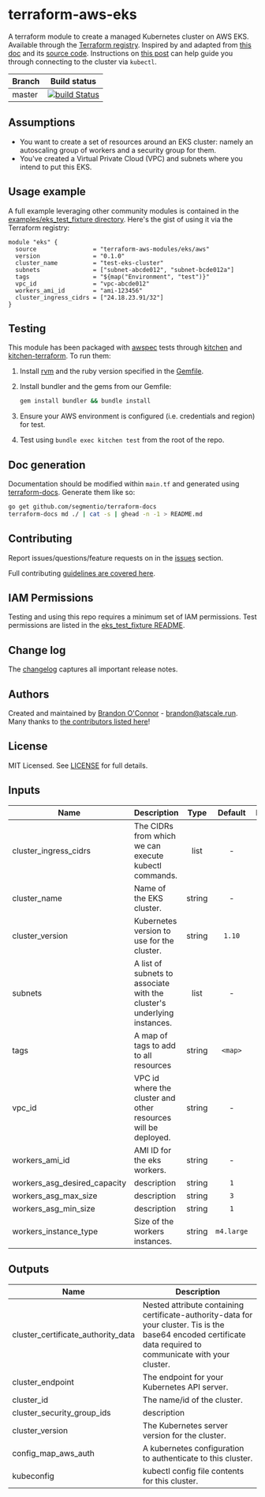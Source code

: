 # terraform-aws-eks

A terraform module to create a managed Kubernetes cluster on AWS EKS. Available
through the [Terraform registry](https://registry.terraform.io/modules/terraform-aws-modules/eks/aws).
Inspired by and adapted from [this doc](https://www.terraform.io/docs/providers/aws/guides/eks-getting-started.html)
and its [source code](https://github.com/terraform-providers/terraform-provider-aws/tree/master/examples/eks-getting-started).
Instructions on [this post](https://aws.amazon.com/blogs/aws/amazon-eks-now-generally-available/)
can help guide you through connecting to the cluster via `kubectl`.

| Branch | Build status                                                                                                                                                      |
| ------ | ----------------------------------------------------------------------------------------------------------------------------------------------------------------- |
| master | [![build Status](https://travis-ci.org/terraform-aws-modules/terraform-aws-eks.svg?branch=master)](https://travis-ci.org/terraform-aws-modules/terraform-aws-eks) |

## Assumptions

* You want to create a set of resources around an EKS cluster: namely an autoscaling group of workers and a security group for them.
* You've created a Virtual Private Cloud (VPC) and subnets where you intend to put this EKS.

## Usage example

A full example leveraging other community modules is contained in the [examples/eks_test_fixture directory](https://github.com/terraform-aws-modules/terraform-aws-eks/tree/master/examples/eks_test_fixture). Here's the gist of using it via the Terraform registry:

```hcl
module "eks" {
  source                = "terraform-aws-modules/eks/aws"
  version               = "0.1.0"
  cluster_name          = "test-eks-cluster"
  subnets               = ["subnet-abcde012", "subnet-bcde012a"]
  tags                  = "${map("Environment", "test")}"
  vpc_id                = "vpc-abcde012"
  workers_ami_id        = "ami-123456"
  cluster_ingress_cidrs = ["24.18.23.91/32"]
}
```

## Testing

This module has been packaged with [awspec](https://github.com/k1LoW/awspec) tests through [kitchen](https://kitchen.ci/) and [kitchen-terraform](https://newcontext-oss.github.io/kitchen-terraform/). To run them:

1. Install [rvm](https://rvm.io/rvm/install) and the ruby version specified in the [Gemfile](https://github.com/terraform-aws-modules/terraform-aws-eks/tree/master/Gemfile).
2. Install bundler and the gems from our Gemfile:

    ```bash
    gem install bundler && bundle install
    ```

3. Ensure your AWS environment is configured (i.e. credentials and region) for test.
4. Test using `bundle exec kitchen test` from the root of the repo.

## Doc generation

Documentation should be modified within `main.tf` and generated using [terraform-docs](https://github.com/segmentio/terraform-docs).
Generate them like so:

```bash
go get github.com/segmentio/terraform-docs
terraform-docs md ./ | cat -s | ghead -n -1 > README.md
```

## Contributing

Report issues/questions/feature requests on in the [issues](https://github.com/terraform-aws-modules/terraform-aws-eks/issues/new) section.

Full contributing [guidelines are covered here](https://github.com/terraform-aws-modules/terraform-aws-eks/blob/master/CONTRIBUTING.md).

## IAM Permissions

Testing and using this repo requires a minimum set of IAM permissions. Test permissions
are listed in the [eks_test_fixture README](https://github.com/terraform-aws-modules/terraform-aws-eks/tree/master/examples/eks_test_fixture/README.md).

## Change log

The [changelog](https://github.com/terraform-aws-modules/terraform-aws-eks/tree/master/CHANGELOG.md) captures all important release notes.

## Authors

Created and maintained by [Brandon O'Connor](https://github.com/brandoconnor) - brandon@atscale.run.
Many thanks to [the contributors listed here](https://github.com/terraform-aws-modules/terraform-aws-eks/graphs/contributors)!

## License

MIT Licensed. See [LICENSE](https://github.com/terraform-aws-modules/terraform-aws-eks/tree/master/LICENSE) for full details.

## Inputs

| Name | Description | Type | Default | Required |
|------|-------------|:----:|:-----:|:-----:|
| cluster_ingress_cidrs | The CIDRs from which we can execute kubectl commands. | list | - | yes |
| cluster_name | Name of the EKS cluster. | string | - | yes |
| cluster_version | Kubernetes version to use for the cluster. | string | `1.10` | no |
| subnets | A list of subnets to associate with the cluster's underlying instances. | list | - | yes |
| tags | A map of tags to add to all resources | string | `<map>` | no |
| vpc_id | VPC id where the cluster and other resources will be deployed. | string | - | yes |
| workers_ami_id | AMI ID for the eks workers. | string | - | yes |
| workers_asg_desired_capacity | description | string | `1` | no |
| workers_asg_max_size | description | string | `3` | no |
| workers_asg_min_size | description | string | `1` | no |
| workers_instance_type | Size of the workers instances. | string | `m4.large` | no |

## Outputs

| Name | Description |
|------|-------------|
| cluster_certificate_authority_data | Nested attribute containing certificate-authority-data for your cluster. Tis is the base64 encoded certificate data required to communicate with your cluster. |
| cluster_endpoint | The endpoint for your Kubernetes API server. |
| cluster_id | The name/id of the cluster. |
| cluster_security_group_ids | description |
| cluster_version | The Kubernetes server version for the cluster. |
| config_map_aws_auth | A kubernetes configuration to authenticate to this cluster. |
| kubeconfig | kubectl config file contents for this cluster. |
